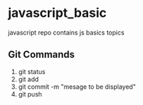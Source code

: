 # javascript_basic
javascript repo contains js basics topics
##  Git Commands  ##
1. git status
2. git add
3. git commit -m "mesage to be displayed"
4. git push
  